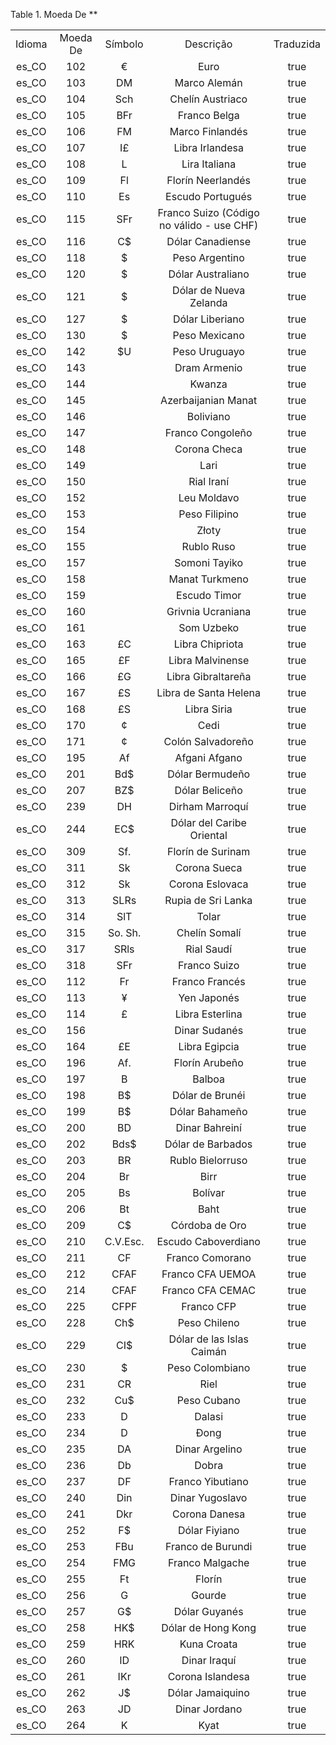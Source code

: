 <div id="d164647e1" class="table">

<div class="table-title">

Table 1. Moeda De
\*\*

</div>

<div class="table-contents">

|        |          |          |                                           |           |
| :----: | :------: | :------: | :---------------------------------------: | :-------: |
| Idioma | Moeda De | Símbolo  |                 Descrição                 | Traduzida |
| es\_CO |   102    |    €     |                   Euro                    |   true    |
| es\_CO |   103    |    DM    |               Marco Alemán                |   true    |
| es\_CO |   104    |   Sch    |             Chelín Austriaco              |   true    |
| es\_CO |   105    |   BFr    |               Franco Belga                |   true    |
| es\_CO |   106    |    FM    |              Marco Finlandés              |   true    |
| es\_CO |   107    |    I£    |              Libra Irlandesa              |   true    |
| es\_CO |   108    |    L     |               Lira Italiana               |   true    |
| es\_CO |   109    |    Fl    |             Florín Neerlandés             |   true    |
| es\_CO |   110    |    Es    |             Escudo Portugués              |   true    |
| es\_CO |   115    |   SFr    | Franco Suizo (Código no válido - use CHF) |   true    |
| es\_CO |   116    |    C$    |             Dólar Canadiense              |   true    |
| es\_CO |   118    |    $     |              Peso Argentino               |   true    |
| es\_CO |   120    |    $     |             Dólar Australiano             |   true    |
| es\_CO |   121    |    $     |          Dólar de Nueva Zelanda           |   true    |
| es\_CO |   127    |    $     |              Dólar Liberiano              |   true    |
| es\_CO |   130    |    $     |               Peso Mexicano               |   true    |
| es\_CO |   142    |    $U    |               Peso Uruguayo               |   true    |
| es\_CO |   143    |          |               Dram Armenio                |   true    |
| es\_CO |   144    |          |                  Kwanza                   |   true    |
| es\_CO |   145    |          |            Azerbaijanian Manat            |   true    |
| es\_CO |   146    |          |                 Boliviano                 |   true    |
| es\_CO |   147    |          |             Franco Congoleño              |   true    |
| es\_CO |   148    |          |               Corona Checa                |   true    |
| es\_CO |   149    |          |                   Lari                    |   true    |
| es\_CO |   150    |          |                Rial Iraní                 |   true    |
| es\_CO |   152    |          |                Leu Moldavo                |   true    |
| es\_CO |   153    |          |               Peso Filipino               |   true    |
| es\_CO |   154    |          |                   Złoty                   |   true    |
| es\_CO |   155    |          |                Rublo Ruso                 |   true    |
| es\_CO |   157    |          |               Somoni Tayiko               |   true    |
| es\_CO |   158    |          |              Manat Turkmeno               |   true    |
| es\_CO |   159    |          |               Escudo Timor                |   true    |
| es\_CO |   160    |          |             Grivnia Ucraniana             |   true    |
| es\_CO |   161    |          |                Som Uzbeko                 |   true    |
| es\_CO |   163    |    £C    |              Libra Chipriota              |   true    |
| es\_CO |   165    |    £F    |             Libra Malvinense              |   true    |
| es\_CO |   166    |    £G    |            Libra Gibraltareña             |   true    |
| es\_CO |   167    |    £S    |           Libra de Santa Helena           |   true    |
| es\_CO |   168    |    £S    |                Libra Siria                |   true    |
| es\_CO |   170    |    ¢     |                   Cedi                    |   true    |
| es\_CO |   171    |    ¢     |             Colón Salvadoreño             |   true    |
| es\_CO |   195    |    Af    |               Afgani Afgano               |   true    |
| es\_CO |   201    |   Bd$    |              Dólar Bermudeño              |   true    |
| es\_CO |   207    |   BZ$    |              Dólar Beliceño               |   true    |
| es\_CO |   239    |    DH    |              Dirham Marroquí              |   true    |
| es\_CO |   244    |   EC$    |         Dólar del Caribe Oriental         |   true    |
| es\_CO |   309    |   Sf.    |             Florín de Surinam             |   true    |
| es\_CO |   311    |    Sk    |               Corona Sueca                |   true    |
| es\_CO |   312    |    Sk    |              Corona Eslovaca              |   true    |
| es\_CO |   313    |   SLRs   |            Rupia de Sri Lanka             |   true    |
| es\_CO |   314    |   SlT    |                   Tolar                   |   true    |
| es\_CO |   315    | So. Sh.  |               Chelín Somalí               |   true    |
| es\_CO |   317    |   SRls   |                Rial Saudí                 |   true    |
| es\_CO |   318    |   SFr    |               Franco Suizo                |   true    |
| es\_CO |   112    |    Fr    |              Franco Francés               |   true    |
| es\_CO |   113    |    ¥     |                Yen Japonés                |   true    |
| es\_CO |   114    |    £     |              Libra Esterlina              |   true    |
| es\_CO |   156    |          |               Dinar Sudanés               |   true    |
| es\_CO |   164    |    £E    |               Libra Egipcia               |   true    |
| es\_CO |   196    |   Af.    |              Florín Arubeño               |   true    |
| es\_CO |   197    |    B     |                  Balboa                   |   true    |
| es\_CO |   198    |    B$    |              Dólar de Brunéi              |   true    |
| es\_CO |   199    |    B$    |              Dólar Bahameño               |   true    |
| es\_CO |   200    |    BD    |              Dinar Bahreiní               |   true    |
| es\_CO |   202    |   Bds$   |             Dólar de Barbados             |   true    |
| es\_CO |   203    |    BR    |             Rublo Bielorruso              |   true    |
| es\_CO |   204    |    Br    |                   Birr                    |   true    |
| es\_CO |   205    |    Bs    |                  Bolívar                  |   true    |
| es\_CO |   206    |    Bt    |                   Baht                    |   true    |
| es\_CO |   209    |    C$    |              Córdoba de Oro               |   true    |
| es\_CO |   210    | C.V.Esc. |            Escudo Caboverdiano            |   true    |
| es\_CO |   211    |    CF    |              Franco Comorano              |   true    |
| es\_CO |   212    |   CFAF   |             Franco CFA UEMOA              |   true    |
| es\_CO |   214    |   CFAF   |             Franco CFA CEMAC              |   true    |
| es\_CO |   225    |   CFPF   |                Franco CFP                 |   true    |
| es\_CO |   228    |   Ch$    |               Peso Chileno                |   true    |
| es\_CO |   229    |   CI$    |         Dólar de las Islas Caimán         |   true    |
| es\_CO |   230    |    $     |              Peso Colombiano              |   true    |
| es\_CO |   231    |    CR    |                   Riel                    |   true    |
| es\_CO |   232    |   Cu$    |                Peso Cubano                |   true    |
| es\_CO |   233    |    D     |                  Dalasi                   |   true    |
| es\_CO |   234    |    D     |                   Đong                    |   true    |
| es\_CO |   235    |    DA    |              Dinar Argelino               |   true    |
| es\_CO |   236    |    Db    |                   Dobra                   |   true    |
| es\_CO |   237    |    DF    |             Franco Yibutiano              |   true    |
| es\_CO |   240    |   Din    |              Dinar Yugoslavo              |   true    |
| es\_CO |   241    |   Dkr    |               Corona Danesa               |   true    |
| es\_CO |   252    |    F$    |               Dólar Fiyiano               |   true    |
| es\_CO |   253    |   FBu    |             Franco de Burundi             |   true    |
| es\_CO |   254    |   FMG    |              Franco Malgache              |   true    |
| es\_CO |   255    |    Ft    |                  Florín                   |   true    |
| es\_CO |   256    |    G     |                  Gourde                   |   true    |
| es\_CO |   257    |    G$    |               Dólar Guyanés               |   true    |
| es\_CO |   258    |   HK$    |            Dólar de Hong Kong             |   true    |
| es\_CO |   259    |   HRK    |                Kuna Croata                |   true    |
| es\_CO |   260    |    ID    |               Dinar Iraquí                |   true    |
| es\_CO |   261    |   IKr    |             Corona Islandesa              |   true    |
| es\_CO |   262    |    J$    |             Dólar Jamaiquino              |   true    |
| es\_CO |   263    |    JD    |               Dinar Jordano               |   true    |
| es\_CO |   264    |    K     |                   Kyat                    |   true    |

</div>

</div>

